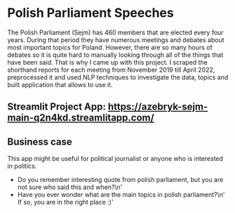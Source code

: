 # Polish Parliament Speeches


The Polish Parliament (Sejm) has 460 members that are elected every four years. During that period they have numerous meetings and debates about most important topics for Poland. However, there are so many hours of debates so it is quite hard to manually looking through all of the things that have been said. That is why I came up with this project.
I scraped the shorthand reports for each meeting from November 2019 till April 2022, preprocessed it and used NLP techniques to investigate the data, topics and built application that allows to use it.

## Streamlit Project App: https://azebryk-sejm-main-q2n4kd.streamlitapp.com/



## Business case
This app might be useful for political journalist or anyone who is interested in politics.
- Do you remember interesting quote from polish parliament, but you are not sure who said this and when?\n'
- Have you ever wonder what are the main topics in polish parliament?\n'
If so, you are in the right place :)'


